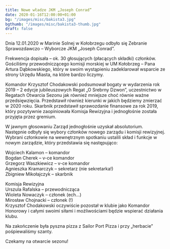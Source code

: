 ```yaml
---
title: Nowe władze JKM „Joseph Conrad”
date: 2020-01-16T12:00:00+01:00
bg: "/images/misc/bakista3.jpg"
bgthumb: "/images/misc/bakista3-thumb.jpg"
draft: false
---
```


Dnia 12.01.2020 w Marinie Solnej w Kołobrzegu odbyło się Zebranie Sprawozdawczo – Wyborcze JKM „Joseph Conrad”.

Frekwencja dopisała – ok. 30 głosujących (płacących składki) członków. Gościliśmy przewodniczącego komisji morskiej w UM Kołobrzeg – Pana Artura Dąbkowskiego, który w swoim wystąpieniu zadeklarował wsparcie ze strony Urzędu Miasta, na które bardzo liczymy.

Komandor Krzysztof Chodakowski podsumował bogaty w wydarzenia rok 2019 – 2 edycje jubileuszowych Regat „O Srebrny Dzwon”, uczestnictwo w Regatach Otwarcia Sezonu jak również mniejsze choć równie ważne przedsięwzięcia. Przedstawił również kierunki w jakich będziemy zmierzać w 2020 roku. Skarbnik przedstawił sprawozdanie finansowe za rok 2019, który pozytywnie zaopiniowała Komisja Rewizyjna i jednogłośnie została przyjęta przez gremium.

W jawnym głosowaniu Zarząd jednogłośnie uzyskał absolutorium.
Następnie odbyły się wybory członków nowego zarządu i komisji rewizyjnej.
Wybrani członkowie na wewnętrznym spotkaniu ustalili skład i funkcje w nowym zarządzie, który przedstawia się następująco:

Wojciech Kalamon – komandor\
Bogdan Cherek – v-ce komandor\
Grzegorz Waszkiewicz – v-ce komandor\
Agnieszka Kramarczyk – sekretarz (nie sekretarka!)\
Zbigniew Mikołajczyk – skarbnik

Komisja Rewizyjna\
Urszula Rafalska – przewodnicząca\
Wioleta Nowaczyk – członek (ech…)\
Mirosław Chojnacki – członek (!)\
Krzysztof Chodakowski oczywiście pozostał w klubie jako Komandor Honorowy i całymi swoimi siłami i możliwościami będzie wspierać działania klubu.

Na zakończenie była pyszna pizza z Sailor Port Pizza i przy „herbacie” pośpiewaliśmy szanty.

Czekamy na otwarcie sezonu!